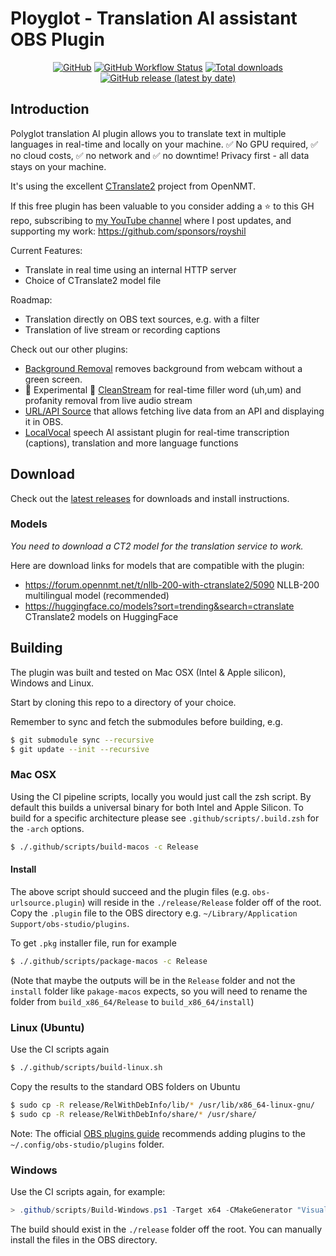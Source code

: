 # Ployglot - Translation AI assistant OBS Plugin

<div align="center">

[![GitHub](https://img.shields.io/github/license/obs-ai/obs-polyglot)](https://github.com/obs-ai/obs-polyglot/blob/main/LICENSE)
[![GitHub Workflow Status](https://img.shields.io/github/actions/workflow/status/obs-ai/obs-polyglot/push.yaml)](https://github.com/obs-ai/obs-polyglot/actions/workflows/push.yaml)
[![Total downloads](https://img.shields.io/github/downloads/obs-ai/obs-polyglot/total)](https://github.com/obs-ai/obs-polyglot/releases)
[![GitHub release (latest by date)](https://img.shields.io/github/v/release/obs-ai/obs-polyglot)](https://github.com/obs-ai/obs-polyglot/releases)

</div>

## Introduction

Polyglot translation AI plugin allows you to translate text in multiple languages in real-time and locally on your machine. ✅ No GPU required, ✅ no cloud costs, ✅ no network and ✅ no downtime! Privacy first - all data stays on your machine.

It's using the excellent [CTranslate2](https://github.com/OpenNMT/CTranslate2) project from OpenNMT.

If this free plugin has been valuable to you consider adding a ⭐ to this GH repo, subscribing to [my YouTube channel](https://www.youtube.com/@royshilk) where I post updates, and supporting my work: https://github.com/sponsors/royshil

Current Features:
- Translate in real time using an internal HTTP server
- Choice of CTranslate2 model file

Roadmap:
- Translation directly on OBS text sources, e.g. with a filter
- Translation of live stream or recording captions

Check out our other plugins:
- [Background Removal](https://github.com/royshil/obs-backgroundremoval) removes background from webcam without a green screen.
- 🚧 Experimental 🚧 [CleanStream](https://github.com/obs-ai/obs-cleanstream) for real-time filler word (uh,um) and profanity removal from live audio stream
- [URL/API Source](https://github.com/obs-ai/obs-urlsource) that allows fetching live data from an API and displaying it in OBS.
- [LocalVocal](https://github.com/royshil/obs-localvocal) speech AI assistant plugin for real-time transcription (captions), translation and more language functions


## Download
Check out the [latest releases](https://github.com/obs-ai/obs-polyglot/releases) for downloads and install instructions.

### Models
_You need to download a CT2 model for the translation service to work._

Here are download links for models that are compatible with the plugin:
- https://forum.opennmt.net/t/nllb-200-with-ctranslate2/5090 NLLB-200 multilingual model (recommended)
- https://huggingface.co/models?sort=trending&search=ctranslate CTranslate2 models on HuggingFace

## Building

The plugin was built and tested on Mac OSX  (Intel & Apple silicon), Windows and Linux.

Start by cloning this repo to a directory of your choice.

Remember to sync and fetch the submodules before building, e.g.
```sh
$ git submodule sync --recursive
$ git update --init --recursive
```

### Mac OSX

Using the CI pipeline scripts, locally you would just call the zsh script. By default this builds a universal binary for both Intel and Apple Silicon. To build for a specific architecture please see `.github/scripts/.build.zsh` for the `-arch` options.

```sh
$ ./.github/scripts/build-macos -c Release
```

#### Install
The above script should succeed and the plugin files (e.g. `obs-urlsource.plugin`) will reside in the `./release/Release` folder off of the root. Copy the `.plugin` file to the OBS directory e.g. `~/Library/Application Support/obs-studio/plugins`.

To get `.pkg` installer file, run for example
```sh
$ ./.github/scripts/package-macos -c Release
```
(Note that maybe the outputs will be in the `Release` folder and not the `install` folder like `pakage-macos` expects, so you will need to rename the folder from `build_x86_64/Release` to `build_x86_64/install`)

### Linux (Ubuntu)

Use the CI scripts again
```sh
$ ./.github/scripts/build-linux.sh
```

Copy the results to the standard OBS folders on Ubuntu
```sh
$ sudo cp -R release/RelWithDebInfo/lib/* /usr/lib/x86_64-linux-gnu/
$ sudo cp -R release/RelWithDebInfo/share/* /usr/share/
```
Note: The official [OBS plugins guide](https://obsproject.com/kb/plugins-guide) recommends adding plugins to the `~/.config/obs-studio/plugins` folder.

### Windows

Use the CI scripts again, for example:

```powershell
> .github/scripts/Build-Windows.ps1 -Target x64 -CMakeGenerator "Visual Studio 17 2022"
```

The build should exist in the `./release` folder off the root. You can manually install the files in the OBS directory.

<!-- #### Building with CUDA support on Windows

To build with CUDA support on Windows, you need to install the CUDA toolkit from NVIDIA. The CUDA toolkit is available for download from [here](https://developer.nvidia.com/cuda-downloads).

After installing the CUDA toolkit, you need to set variables to point CMake to the CUDA toolkit installation directory. For example, if you have installed the CUDA toolkit in `C:\Program Files\NVIDIA GPU Computing Toolkit\CUDA\v11.4`, you need to set `CUDA_TOOLKIT_ROOT_DIR` to `C:\Program Files\NVIDIA GPU Computing Toolkit\CUDA\v11.4` and `POLYGLOT_WITH_CUDA` to `ON` when running `.github/scripts/Build-Windows.ps1`.

For example
```powershell
.github/scripts/Build-Windows.ps1 -Target x64 -ExtraCmakeArgs '-D','POLYGLOT_WITH_CUDA=ON','-D',"CUDA_TOOLKIT_ROOT_DIR='C:\Program Files\NVIDIA GPU Computing Toolkit\CUDA\v12.2'"
```

You will need to copy a few CUDA .dll files to the location of the plugin .dll for it to run. The required .dll files from CUDA (which are located in the `bin` folder of the CUDA toolkit installation directory) are:

- `cudart64_NN.dll`
- `cublas64_NN.dll`
- `cublasLt64_NN.dll`

where `NN` is the CUDA major version number. For example, if you have installed CUDA 12.2 as in example above, then `NN` is `12`. -->
